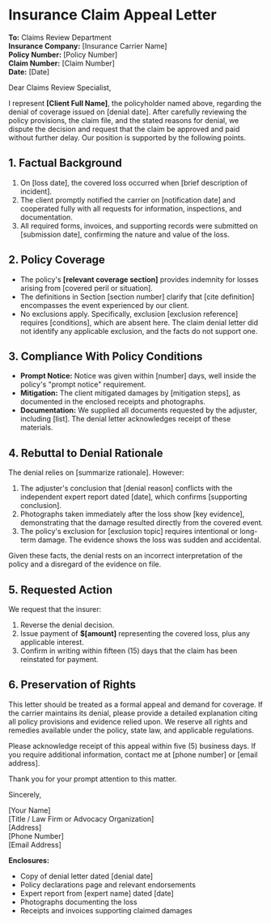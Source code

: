 # Insurance Claim Appeal Letter

**To:** Claims Review Department  
**Insurance Company:** [Insurance Carrier Name]  
**Policy Number:** [Policy Number]  
**Claim Number:** [Claim Number]  
**Date:** [Date]

Dear Claims Review Specialist,

I represent **[Client Full Name]**, the policyholder named above, regarding the denial of coverage issued on [denial date]. After carefully reviewing the policy provisions, the claim file, and the stated reasons for denial, we dispute the decision and request that the claim be approved and paid without further delay. Our position is supported by the following points.

## 1. Factual Background

1. On [loss date], the covered loss occurred when [brief description of incident].
2. The client promptly notified the carrier on [notification date] and cooperated fully with all requests for information, inspections, and documentation.
3. All required forms, invoices, and supporting records were submitted on [submission date], confirming the nature and value of the loss.

## 2. Policy Coverage

* The policy's **[relevant coverage section]** provides indemnity for losses arising from [covered peril or situation].
* The definitions in Section [section number] clarify that [cite definition] encompasses the event experienced by our client.
* No exclusions apply. Specifically, exclusion [exclusion reference] requires [conditions], which are absent here. The claim denial letter did not identify any applicable exclusion, and the facts do not support one.

## 3. Compliance With Policy Conditions

* **Prompt Notice:** Notice was given within [number] days, well inside the policy's "prompt notice" requirement.
* **Mitigation:** The client mitigated damages by [mitigation steps], as documented in the enclosed receipts and photographs.
* **Documentation:** We supplied all documents requested by the adjuster, including [list]. The denial letter acknowledges receipt of these materials.

## 4. Rebuttal to Denial Rationale

The denial relies on [summarize rationale]. However:

1. The adjuster's conclusion that [denial reason] conflicts with the independent expert report dated [date], which confirms [supporting conclusion].
2. Photographs taken immediately after the loss show [key evidence], demonstrating that the damage resulted directly from the covered event.
3. The policy's exclusion for [exclusion topic] requires intentional or long-term damage. The evidence shows the loss was sudden and accidental.

Given these facts, the denial rests on an incorrect interpretation of the policy and a disregard of the evidence on file.

## 5. Requested Action

We request that the insurer:

1. Reverse the denial decision.  
2. Issue payment of **$[amount]** representing the covered loss, plus any applicable interest.
3. Confirm in writing within fifteen (15) days that the claim has been reinstated for payment.

## 6. Preservation of Rights

This letter should be treated as a formal appeal and demand for coverage. If the carrier maintains its denial, please provide a detailed explanation citing all policy provisions and evidence relied upon. We reserve all rights and remedies available under the policy, state law, and applicable regulations.

Please acknowledge receipt of this appeal within five (5) business days. If you require additional information, contact me at [phone number] or [email address].

Thank you for your prompt attention to this matter.

Sincerely,

[Your Name]  
[Title / Law Firm or Advocacy Organization]  
[Address]  
[Phone Number]  
[Email Address]

**Enclosures:**

* Copy of denial letter dated [denial date]
* Policy declarations page and relevant endorsements
* Expert report from [expert name] dated [date]
* Photographs documenting the loss
* Receipts and invoices supporting claimed damages

